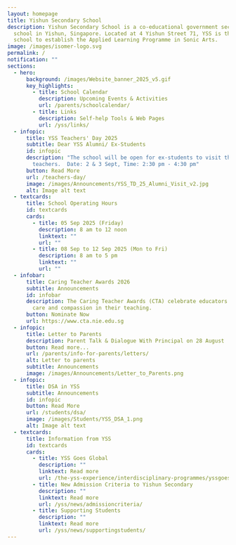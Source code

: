 ```yaml
---
layout: homepage
title: Yishun Secondary School
description: Yishun Secondary School is a co-educational government secondary
  school in Yishun, Singapore. Located at 4 Yishun Street 71, YSS is the first
  school to establish the Applied Learning Programme in Sonic Arts.
image: /images/isomer-logo.svg
permalink: /
notification: ""
sections:
  - hero:
      background: /images/Website_banner_2025_v5.gif
      key_highlights:
        - title: School Calendar
          description: Upcoming Events & Activities
          url: /parents/schoolcalendar/
        - title: Links
          description: Self-help Tools & Web Pages
          url: /yss/links/
  - infopic:
      title: YSS Teachers' Day 2025
      subtitle: Dear YSS Alumni/ Ex-Students
      id: infopic
      description: "The school will be open for ex-students to visit their
        teachers.  Date: 2 & 3 Sept, Time: 2:30 pm - 4:30 pm"
      button: Read More
      url: /teachers-day/
      image: /images/Announcements/YSS_TD_25_Alumni_Visit_v2.jpg
      alt: Image alt text
  - textcards:
      title: School Operating Hours
      id: textcards
      cards:
        - title: 05 Sep 2025 (Friday)
          description: 8 am to 12 noon
          linktext: ""
          url: ""
        - title: 08 Sep to 12 Sep 2025 (Mon to Fri)
          description: 8 am to 5 pm
          linktext: ""
          url: ""
  - infobar:
      title: Caring Teacher Awards 2026
      subtitle: Announcements
      id: infobar
      description: The Caring Teacher Awards (CTA) celebrate educators who exemplify
        care and compassion in their teaching.
      button: Nominate Now
      url: https://www.cta.nie.edu.sg
  - infopic:
      title: Letter to Parents
      description: Parent Talk & Dialogue With Principal on 28 August
      button: Read more...
      url: /parents/info-for-parents/letters/
      alt: Letter to parents
      subtitle: Announcements
      image: /images/Announcements/Letter_to_Parents.png
  - infopic:
      title: DSA in YSS
      subtitle: Announcements
      id: infopic
      button: Read More
      url: /students/dsa/
      image: /images/Students/YSS_DSA_1.png
      alt: Image alt text
  - textcards:
      title: Information from YSS
      id: textcards
      cards:
        - title: YSS Goes Global
          description: ""
          linktext: Read more
          url: /the-yss-experience/interdisciplinary-programmes/yssgoesglobal/
        - title: New Admission Criteria to Yishun Secondary
          description: ""
          linktext: Read more
          url: /yss/news/admissioncriteria/
        - title: Supporting Students
          description: ""
          linktext: Read more
          url: /yss/news/supportingstudents/
---
```

